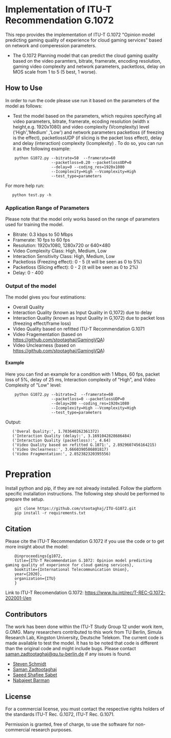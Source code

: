 # Implementation of ITU-T Recommendation G.1072 

This repo provides the implementation of ITU-T G.1072 "Opinion model predicting gaming quality of experience for cloud gaming services" based on network and comperession parameters. 

- The G.1072 Planning model that can predict the cloud gaming quality based on the video paramters, bitrate, framerate, encoding resolution, gaming video complexity and network parameters, packetloss, delay on MOS scale from 1 to 5 (5 best, 1 worse). 

## How to Use
In order to run the code please use run it based on the parameters of the model as follows:

- Test the model based on the parameters, which requires specifying all video parameters, bitrate, framerate, ecoding resolution (width x height,e.g. 1920x1080) and video complexity (Vcomplexity) level ('High','Medium' ,'Low') and network parameters packetloss (if freezing is the effect), packetlossUDP (if slicing is the packet loss effect), delay and delay (interaction) complexity (Icomplexity) .  To do so, you can run it as the following example:

```
    python G1072.py --bitrate=50  --framerate=60  
                    --packetloss=0.20 --packetlossUDP=0 
                    --delay=0 --coding_res=1920x1080  
                    --Icomplexity=High --Vcomplexity=High  
                    --test_type=parameters
```

 For more help run:
 ```
    python test.py -h
```

### Application Range of Parameters 

Please note that the model only works based on the range of parameters used for training the model. 
- Bitrate: 0.3 kbps to 50 Mbps
- Framerate: 10 fps to 60 fps
- Resolution: 1920x1080, 1280x720 or 640×480
- Video Complexity Class: High, Medium, Low
- Interaction Sensitivity Class: High, Medium, Low
- Packetloss (Freezing effect): 0 - 5 (it will be seen as 0 to 5%)
- Packetloss (Slicing effect): 0 - 2 (it will be seen as 0 to 2%)
- Delay: 0 - 400


### Output of the model
The model gives you four estimations: 
- Overall Quality
- Interaction Quality (known as Input Quality in G,1072) due to delay
- Interaction Quality (known as Input Quality in G,1072) due to packet loss (freezing effect/frame loss)
- Video Quality based on refitted ITU-T Recommendation G.1071 
- Video Fragementation (based on https://github.com/stootaghaj/GamingVQA)
- Video Unclearness (based on https://github.com/stootaghaj/GamingVQA)

#### Example 
Here you can find an example for a condition with 1 Mbps, 60 fps, packet loss of 5%, delay of 25 ms, Interaction complexity of "High", and Video Complexity of "Low" level:
```
    python G1072.py --bitrate=2  --framerate=60  
                    --packetloss=0 --packetlossUDP=0 
                    --delay=200 --coding_res=1920x1080  
                    --Icomplexity=High --Vcomplexity=High  
                    --test_type=parameters
```
Output: 

 ```
    ('Overal Quality:', 1.703640262361372)
    ('Interaction Quality (delay):', 3.1691042828686484)
    ('Interaction Quality (packetloss):', 4.64)
    ('Video Quality based on refitted G.1071:', 2.8929607456164215)
    ('Video Unclearness:', 3.6660390586801817)
    ('Video Fragmentation:', 2.852382320395556)
 ```

# Prepration 
Install python and pip, if they are not already installed. Follow the platform specific installation instructions. The following step should be performed to prepare the setup.
```
    git clone https://github.com/stootaghaj/ITU-G1072.git 
    pip install -r requirements.txt
```


## Citation 
Please cite the ITU-T Recommendation G.1072 if you use the code or to get more insight about the model:
```
    @inproceedings{g1072,
    title={ITU-T Recommendation G.1072: Opinion model predicting gaming quality of experience for cloud gaming services},
    booktitle={International Telecommunication Union},
    year={2020},
    organization={ITU}
    }
```

Link to ITU-T Recomendation G.1072: https://www.itu.int/rec/T-REC-G.1072-202001-I/en

## Contributors 

The work has been done within the ITU-T Study Group 12 under work item, G.OMG. Many researchers contributed to this work from TU Berlin, Simula Research Lab, Kingston University, Deutsche Telekom.
The current code is made available to test the model. It has to be noted that code is different than the original code and might include bugs. Please contact saman.zadtootaghaj@qu.tu-berlin.de if any issues is found. 

- [Steven Schmidt](https://www.qu.tu-berlin.de/menue/team/researchers/steven_schmidt/)
- [Saman Zadtootaghaj](https://www.qu.tu-berlin.de/menue/team/researchers/zadtootahaj_saman/)
- [Saeed Shafiee Sabet](https://www.qu.tu-berlin.de/menue/team/researchers/saeed/)
- [Nabajeet Barman](https://www.kingston.ac.uk/staff/profile/dr-nabajeet-barman-120/)

## License 

For a commercial license, you must contact the respective rights holders of the standards ITU-T Rec. G.1072, ITU-T Rec. G.1071. 

Permission is granted, free of charge, to use the software for non-commercial research purposes.

